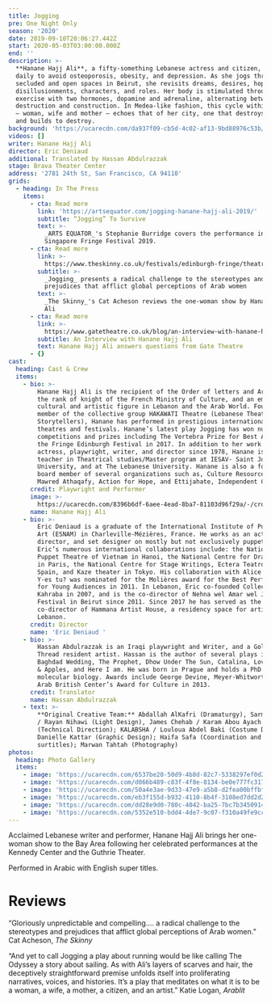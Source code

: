 ```yaml
---
title: Jogging
pre: One Night Only
season: '2020'
date: 2019-09-10T20:06:27.442Z
start: 2020-05-03T03:00:00.000Z
end: ''
description: >-
  **Hanane Hajj Ali**, a fifty-something Lebanese actress and citizen, exercises
  daily to avoid osteoporosis, obesity, and depression. As she jogs through both
  secluded and open spaces in Beirut, she revisits dreams, desires, hopes,
  disillusionments, characters, and roles. Her body is stimulated through
  exercise with two hormones, dopamine and adrenaline, alternating between
  destruction and construction. In Medea-like fashion, this cycle within Hanane
  — woman, wife and mother — echoes that of her city, one that destroys to build
  and builds to destroy.
background: 'https://ucarecdn.com/da937f09-cb5d-4c02-af13-9bd88976c53b/'
videos: []
writer: Hanane Hajj Ali
director: Eric Deniaud
additional: Translated by Hassan Abdulrazzak
stage: Brava Theater Center
address: '2781 24th St, San Francisco, CA 94110'
grids:
  - heading: In The Press
    items:
      - cta: Read more
        link: 'https://artsequator.com/jogging-hanane-hajj-ali-2019/'
        subtitle: “Jogging” To Survive
        text: >-
          _ARTS EQUATOR_'s Stephanie Burridge covers the performance in M1
          Singapore Fringe Festival 2019.
      - cta: Read more
        link: >-
          https://www.theskinny.co.uk/festivals/edinburgh-fringe/theatre/jogging-summerhall
        subtitle: >-
          _Jogging_ presents a radical challenge to the stereotypes and
          prejudices that afflict global perceptions of Arab women
        text: >-
          _The Skinny_'s Cat Acheson reviews the one-woman show by Hanane Hajj
          Ali
      - cta: Read more
        link: >-
          https://www.gatetheatre.co.uk/blog/an-interview-with-hanane-hajj-ali-jogging/
        subtitle: An Interview with Hanane Hajj Ali
        text: Hanane Hajj Ali answers questions from Gate Theatre
      - {}
cast:
  heading: Cast & Crew
  items:
    - bio: >-
        Hanane Hajj Ali is the recipient of the Order of letters and Arts from
        the rank of knight of the French Ministry of Culture, and an eminent
        cultural and artistic figure in Lebanon and the Arab World. Founding
        member of the collective group HAKAWATI Theatre (Lebanese Theatre of
        Storytellers), Hanane has performed in prestigious international
        theatres and festivals. Hanane’s latest play Jogging has won numerous
        competitions and prizes including The Vertebra Prize for Best Actor at
        the Fringe Edinburgh Festival in 2017. In addition to her work as an
        actress, playwright, writer, and director since 1978, Hanane is a
        teacher in Theatrical studies/Master program at IESAV- Saint Joseph
        University, and at The Lebanese University. Hanane is also a founder and
        board member of several organizations such as, Culture Resource- Al
        Mawred Athaqafy, Action for Hope, and Ettijahate, Independent Culture.
      credit: Playwright and Performer
      image: >-
        https://ucarecdn.com/8396b6df-6aee-4ead-8ba7-81103d96f29a/-/crop/1430x1441/295,0/-/preview/
      name: Hanane Hajj Ali
    - bio: >-
        Eric Deniaud is a graduate of the International Institute of Puppetry
        Art (ESNAM) in Charleville-Mézières, France. He works as an actor,
        director, and set designer on mostly but not exclusively puppet plays.
        Eric’s numerous international collaborations include: the National
        Puppet Theatre of Vietnam in Hanoi, the National Centre for Dramatic Art
        in Paris, the National Centre for Stage Writings, Ectera Teatro in
        Spain, and Kaze theater in Tokyo. His collaboration with Alice Laloy on
        Y-es tu? was nominated for the Molières award for the Best Performance
        for Young Audiences in 2011. In Lebanon, Eric co-founded Collectif
        Kahraba in 2007, and is the co-director of Nehna wel Amar wel Jiran
        Festival in Beirut since 2011. Since 2017 he has served as the
        co-director of Hammana Artist House, a residency space for artists in
        Lebanon.
      credit: Director
      name: 'Eric Deniaud '
    - bio: >-
        Hassan Abdulrazzak is an Iraqi playwright and Writer, and a Golden
        Thread resident artist. Hassan is the author of several plays including,
        Baghdad Wedding, The Prophet, Dhow Under The Sun, Catalina, Love, Bombs,
        & Apples, and Here I am. He was born in Prague and holds a PhD in
        molecular biology. Awards include George Devine, Meyer-Whitworth and
        Arab British Center’s Award for Culture in 2013.
      credit: Translator
      name: Hassan Abdulrazzak
    - text: >-
        **Original Creative Team:** Abdallah AlKafri (Dramaturgy), Sarmad Louis
        / Rayan Nihawi (Light Design), James Chehab / Karam Abou Ayach
        (Technical Direction); KALABSHA / Louloua Abdel Baki (Costume Design);
        Danielle Kattar (Graphic Design); Haifa Safa (Coordination and
        surtitles); Marwan Tahtah (Photography)
photos:
  heading: Photo Gallery
  items:
    - image: 'https://ucarecdn.com/6537be20-50d9-4b8d-82c7-5338297ef0d2/'
    - image: 'https://ucarecdn.com/d066b489-c83f-4f8e-8134-be0e777fc317/'
    - image: 'https://ucarecdn.com/50a4e3ae-9d33-47e9-a5b8-d2fea00bffbf/'
    - image: 'https://ucarecdn.com/eb3f155d-b932-4110-8b4f-3108ed7dd2d2/'
    - image: 'https://ucarecdn.com/dd28e9d0-780c-4042-ba25-7bc7b3450914/'
    - image: 'https://ucarecdn.com/5352e510-bdd4-4de7-9c07-f310a49fe9cc/'
---
```

Acclaimed Lebanese writer and performer, Hanane Hajj Ali brings her one-woman show to the Bay Area following her celebrated performances at the Kennedy Center and the Guthrie Theater.

Performed in Arabic with English super titles. 

# Reviews

“Gloriously unpredictable and compelling.… a radical challenge to the stereotypes and prejudices that afflict global perceptions of Arab women.” Cat Acheson, _The Skinny_

“And yet to call Jogging a play about running would be like calling The Odyssey a story about sailing. As with Ali’s layers of scarves and hair, the deceptively straightforward premise unfolds itself into proliferating narratives, voices, and histories. It’s a play that meditates on what it is to be a woman, a wife, a mother, a citizen, and an artist.” Katie Logan, _Arablit_
